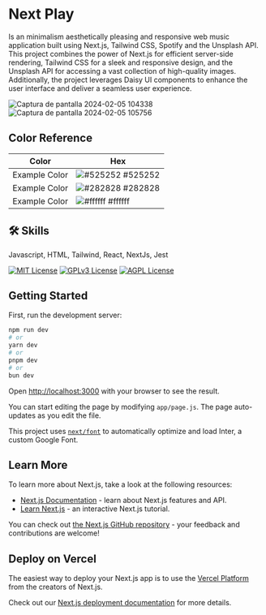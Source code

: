 # Next Play

Is an minimalism aesthetically pleasing and responsive web music application built using Next.js, Tailwind CSS, Spotify and the Unsplash API. This project combines the power of Next.js for efficient server-side rendering, Tailwind CSS for a sleek and responsive design, and the Unsplash API for accessing a vast collection of high-quality images. Additionally, the project leverages Daisy UI components to enhance the user interface and deliver a seamless user experience.

![Captura de pantalla 2024-02-05 104338](https://github.com/MigVarona/nextmusic/assets/146460162/54778819-53fb-4512-a15b-285a3c5950b7)
![Captura de pantalla 2024-02-05 105756](https://github.com/MigVarona/nextmusic/assets/146460162/633438e9-f5a0-425e-b1e3-0d29428f2b9c)


## Color Reference

| Color             | Hex                                                                |
| ----------------- | ------------------------------------------------------------------ |
| Example Color | ![#525252](https://via.placeholder.com/10/525252?text=+) #525252 |
| Example Color | ![#282828](https://via.placeholder.com/10/282828?text=+) #282828 |
| Example Color | ![#ffffff](https://via.placeholder.com/10/ffffff?text=+) #ffffff |

## 🛠 Skills
Javascript, HTML, Tailwind, React, NextJs, Jest

[![MIT License](https://img.shields.io/badge/License-MIT-green.svg)](https://choosealicense.com/licenses/mit/)
[![GPLv3 License](https://img.shields.io/badge/License-GPL%20v3-yellow.svg)](https://opensource.org/licenses/)
[![AGPL License](https://img.shields.io/badge/license-AGPL-blue.svg)](http://www.gnu.org/licenses/agpl-3.0)




## Getting Started

First, run the development server:

```bash
npm run dev
# or
yarn dev
# or
pnpm dev
# or
bun dev
```

Open [http://localhost:3000](http://localhost:3000) with your browser to see the result.

You can start editing the page by modifying `app/page.js`. The page auto-updates as you edit the file.

This project uses [`next/font`](https://nextjs.org/docs/basic-features/font-optimization) to automatically optimize and load Inter, a custom Google Font.

## Learn More

To learn more about Next.js, take a look at the following resources:

- [Next.js Documentation](https://nextjs.org/docs) - learn about Next.js features and API.
- [Learn Next.js](https://nextjs.org/learn) - an interactive Next.js tutorial.

You can check out [the Next.js GitHub repository](https://github.com/vercel/next.js/) - your feedback and contributions are welcome!

## Deploy on Vercel

The easiest way to deploy your Next.js app is to use the [Vercel Platform](https://vercel.com/new?utm_medium=default-template&filter=next.js&utm_source=create-next-app&utm_campaign=create-next-app-readme) from the creators of Next.js.

Check out our [Next.js deployment documentation](https://nextjs.org/docs/deployment) for more details.

